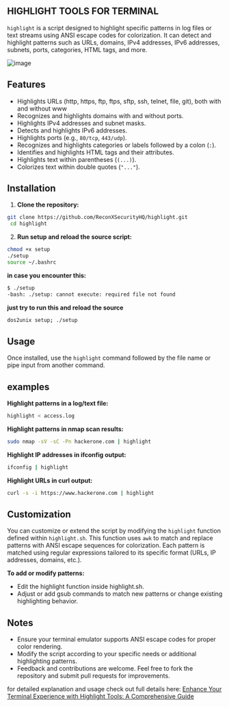 ## HIGHLIGHT TOOLS FOR TERMINAL

`highlight` is a script designed to highlight specific patterns in log files or text streams using ANSI escape codes for colorization. It can detect and highlight patterns such as URLs, domains, IPv4 addresses, IPv6 addresses, subnets, ports, categories, HTML tags, and more.

![image](https://github.com/ReconXSecurityHQ/highlight/assets/91930988/9186afcb-fe00-4372-938c-24426d6b3752)

## Features

- Highlights URLs (http, https, ftp, ftps, sftp, ssh, telnet, file, git), both with and without www
- Recognizes and highlights domains with and without ports.
- Highlights IPv4 addresses and subnet masks.
- Detects and highlights IPv6 addresses.
- Highlights ports (e.g., `80/tcp`, `443/udp`).
- Recognizes and highlights categories or labels followed by a colon (`:`).
- Identifies and highlights HTML tags and their attributes.
- Highlights text within parentheses (`(...)`).
- Colorizes text within double quotes (`"..."`).

## Installation

1. **Clone the repository:**

```bash
git clone https://github.com/ReconXSecurityHQ/highlight.git
 cd highlight
```

2. **Run setup and reload the source script:**

```bash
chmod +x setup
./setup
source ~/.bashrc
```
**in case you encounter this:**

```bash
$ ./setup
-bash: ./setup: cannot execute: required file not found
```

**just try to run this and reload the source**
```bash
dos2unix setup; ./setup
```

## Usage
Once installed, use the `highlight` command followed by the file name or pipe input from another command.

## examples

**Highlight patterns in a log/text file:**
```bash
highlight < access.log
```

**Highlight patterns in nmap scan results:**
```bash
sudo nmap -sV -sC -Pn hackerone.com | highlight
```

**Highlight IP addresses in ifconfig output:**
```bash
ifconfig | highlight
```
**Highlight URLs in curl output:**
```bash
curl -s -i https://www.hackerone.com | highlight
```

## Customization
You can customize or extend the script by modifying the `highlight` function defined within `highlight.sh`. This function uses `awk` to match and replace patterns with ANSI escape sequences for colorization. Each pattern is matched using regular expressions tailored to its specific format (URLs, IP addresses, domains, etc.).

**To add or modify patterns:**

- Edit the highlight function inside highlight.sh.
- Adjust or add gsub commands to match new patterns or change existing highlighting behavior.

##  Notes
- Ensure your terminal emulator supports ANSI escape codes for proper color rendering.
- Modify the script according to your specific needs or additional highlighting patterns.
- Feedback and contributions are welcome. Feel free to fork the repository and submit pull requests for improvements.


for detailed explanation and usage check out full details here: [Enhance Your Terminal Experience with Highlight Tools: A Comprehensive Guide](https://medium.com/p/e8f1c4555c29) 
